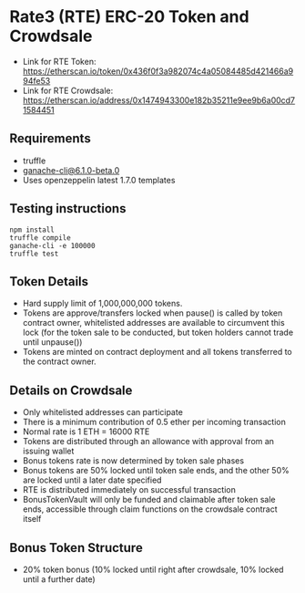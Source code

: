 # Rate3 (RTE) ERC-20 Token and Crowdsale

- Link for RTE Token:
https://etherscan.io/token/0x436f0f3a982074c4a05084485d421466a994fe53
- Link for RTE Crowdsale:
https://etherscan.io/address/0x1474943300e182b35211e9ee9b6a00cd71584451

## Requirements
- truffle
- ganache-cli@6.1.0-beta.0
- Uses openzeppelin latest 1.7.0 templates

## Testing instructions
```
npm install
truffle compile
ganache-cli -e 100000
truffle test
```

## Token Details
- Hard supply limit of 1,000,000,000 tokens.
- Tokens are approve/transfers locked when pause() is called by token contract owner, whitelisted addresses are available to circumvent this lock (for the token sale to be conducted, but token holders cannot trade until unpause())
- Tokens are minted on contract deployment and all tokens transferred to the contract owner.

## Details on Crowdsale
- Only whitelisted addresses can participate
- There is a minimum contribution of 0.5 ether per incoming transaction
- Normal rate is 1 ETH = 16000 RTE
- Tokens are distributed through an allowance with approval from an issuing wallet
- Bonus tokens rate is now determined by token sale phases
- Bonus tokens are 50% locked until token sale ends, and the other 50% are locked until a later date specified
- RTE is distributed immediately on successful transaction
- BonusTokenVault will only be funded and claimable after token sale ends, accessible through claim functions on the crowdsale contract itself

## Bonus Token Structure
- 20% token bonus (10% locked until right after crowdsale, 10% locked until a further date)
